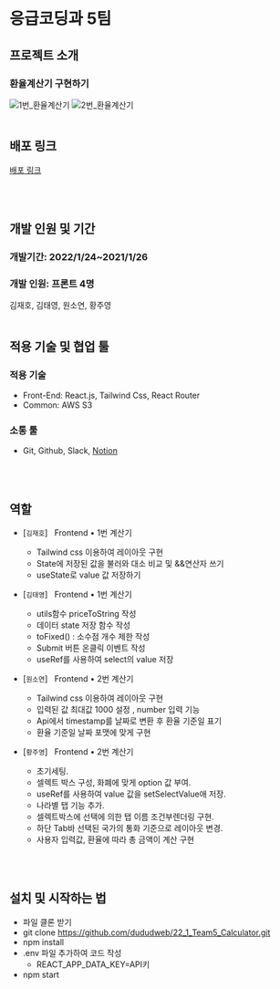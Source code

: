 # 응급코딩과 5팀
## 프로젝트 소개

### 환율계산기 구현하기

![1번_환율계산기](https://user-images.githubusercontent.com/91524565/151046847-c117e7fd-dd1c-4c95-8e59-1c3ec3269e8e.gif)
![2번_환율계산기](https://user-images.githubusercontent.com/91524565/151046858-dae665a1-7a9b-40ae-8363-1a7906216a1b.gif)
<br/><br/>
## 배포 링크
<a href="http://carculate05.s3-website.ap-northeast-2.amazonaws.com/">배포 링크</a> 


<br/><br/>
## 개발 인원 및 기간

### 개발기간: 2022/1/24~2021/1/26

### 개발 인원: 프론트 4명

김재호, 김태영, 원소연, 황주영
<br/><br/>

## 적용 기술 및 협업 툴 

### 적용 기술

- Front-End: React.js, Tailwind Css, React Router
- Common: AWS S3

### 소통 툴

- Git, Github, Slack, <a href="https://olive-trapezoid-dec.notion.site/Pre_OnBoarding-c66be59fd2e24852ac7b8dd033252f66">Notion</a> 

<br/><br/>
## 역할

- [`김재호`] &nbsp; Frontend • 1번 계산기
    - Tailwind css 이용하여 레이아웃 구현
    - State에 저장된 값을 불러와 대소 비교 및 &&연산자 쓰기
    - useState로 value 값 저장하기


- [`김태영`] &nbsp; Frontend • 1번 계산기
    - utils함수 priceToString 작성
    - 데이터 state 저장 함수 작성
    - toFixed() : 소수점 개수 제한 작성
    - Submit 버튼 온클릭 이벤트 작성
    - useRef를 사용하여 select의 value 저장


- [`원소연`] &nbsp; Frontend • 2번 계산기
    - Tailwind css 이용하여 레이아웃 구현
    - 입력된 값 최대값 1000 설정 , number 입력 기능
    - Api에서 timestamp를 날짜로 변환 후 환율 기준일 표기
    - 환율 기준일 날짜 포맷에 맞게 구현


- [`황주영`] &nbsp; Frontend • 2번 계산기
    - 초기세팅.
    - 셀렉트 박스 구성, 화폐에 맞게 option 값 부여.
    - useRef를 사용하여 value 값을 setSelectValue애 저장.
    - 나라별 탭 기능 추가.
    - 셀렉트박스에 선택에 의한 탭 이름 조건부렌더링 구현.
    - 하단 Tab바 선택된 국가의 통화 기준으로 레이아웃 변경.
    - 사용자 입력값, 환율에 따라 총 금액이 계산 구현

<br/><br/>
## 설치 및 시작하는 법
- 파일 클론 받기
- git clone https://github.com/dududweb/22_1_Team5_Calculator.git
- npm install
- .env 파일 추가하여 코드 작성
  - REACT_APP_DATA_KEY=API키
- npm start 
</br>
